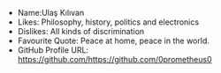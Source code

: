 - Name:Ulaş Kılıvan
- Likes: Philosophy, history, politics and electronics
- Dislikes: All kinds of discrimination
- Favourite Quote: Peace at home, peace in the world.
- GitHub Profile URL: https://github.com/https://github.com/0prometheus0
